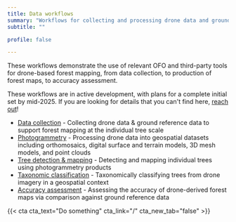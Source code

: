 ```yaml
---
title: Data workflows
summary: "Workflows for collecting and processing drone data and ground reference data for forest mapping"
subtitle: ""

profile: false

---
```


These workflows demonstrate the use of relevant OFO and third-party tools for drone-based forest mapping, from data collection, to production of forest maps, to accuracy assessment.

These workflows are in active development, with plans for a complete initial set by mid-2025. If you are looking for details that you can't find here, [reach out](/about/#contact-us)!

- [Data collection](data-collection) - Collecting drone data & ground reference data to support forest mapping at the individual tree scale
- [Photogrammetry](photogrammetry) - Processing drone data into geospatial datasets including orthomosaics, digital surface and terrain models, 3D mesh models, and point clouds
- [Tree detection & mapping](tree-detection) - Detecting and mapping individual trees using photogrammetry products
- [Taxonomic classification](taxonomic-classification) - Taxonomically classifying trees from drone imagery in a geospatial context
- [Accuracy assessment](accuracy-assessment) - Assessing the accuracy of drone-derived forest maps
  via comparison against ground reference data
  
{{< cta cta_text="Do something" cta_link="/" cta_new_tab="false" >}}